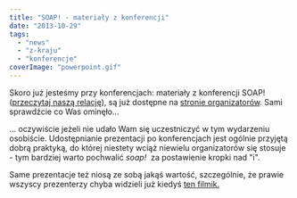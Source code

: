 ```yaml
---
title: "SOAP! - materiały z konferencji"
date: "2013-10-29"
tags:
  - "news"
  - "z-kraju"
  - "konferencje"
coverImage: "powerpoint.gif"
---
```


Skoro już jesteśmy przy konferencjach: materiały z konferencji SOAP!
([przeczytaj naszą relację](http://techwriter.pl/soap-technical-communication-conference-relacja/)),
są już dostępne na
[stronie organizatorów](http://www.soapconf.com/p/speakers.html). Sami
sprawdźcie co Was ominęło...

... oczywiście jeżeli nie udało Wam się uczestniczyć w tym wydarzeniu osobiście.
Udostępnianie prezentacji po konferencjach jest ogólnie przyjętą dobrą praktyką,
do której niestety wciąż niewielu organizatorów się stosuje - tym bardziej warto
pochwalić *soap!*  za postawienie kropki nad "i".

Same prezentacje też niosą ze sobą jakąś wartość, szczególnie, że prawie wszyscy
prezenterzy chyba widzieli już kiedyś
[ten filmik.](http://www.youtube.com/watch?v=ORxFwBR4smE)
